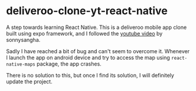# deliveroo-clone-yt-react-native

A step towards learning React Native. This is a deliveroo mobile app clone built using expo framework, and I followed the [youtube video](https://www.youtube.com/watch?v=taPz40VmyzQ&t=1724s&pp=ygUZc3Vubnkgc29uZ2hhIHJlYWN0IG5hdGl2ZQ%3D%3D) by sonnysangha.


Sadly I have reached a bit of bug and can't seem to overcome it. Whenever I launch the app on android device and try to access the map using `react-native-maps` package, the app crashes.

There is no solution to this, but once I find its solution, I will definitely update the project.


